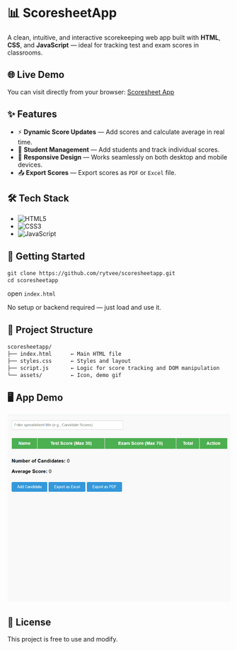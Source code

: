 # 📊 ScoresheetApp
A clean, intuitive, and interactive scorekeeping web app built with **HTML**, **CSS**, and **JavaScript** — ideal for tracking test and exam scores in classrooms.

## 🌐 Live Demo
You can visit directly from your browser:
[Scoresheet App](https://rytvee.github.io/scoresheetapp/)

## ✨ Features
- ⚡ **Dynamic Score Updates** — Add scores and calculate average in real time.
- 👥 **Student Management** — Add students and track individual scores.
- 📱 **Responsive Design** — Works seamlessly on both desktop and mobile devices.
- 📤 **Export Scores** — Export scores as `PDF` or `Excel` file.

## 🛠️ Tech Stack
- ![HTML5](https://img.shields.io/badge/HTML5-E34F26?logo=html5&logoColor=white)
- ![CSS3](https://img.shields.io/badge/CSS3-1572B6?logo=css3&logoColor=white)
- ![JavaScript](https://img.shields.io/badge/JavaScript-F7DF1E?logo=javascript&logoColor=black)

## 🚀 Getting Started

```
git clone https://github.com/rytvee/scoresheetapp.git
cd scoresheetapp
```
open `index.html`

No setup or backend required — just load and use it.

## 📂 Project Structure
```text
scoresheetapp/
├── index.html      ← Main HTML file
├── styles.css      ← Styles and layout
├── script.js       ← Logic for score tracking and DOM manipulation
└── assets/         ← Icon, demo gif
```

## 🖥️ App Demo

![App Demo](images/demo.gif) 

## 📜 License
This project is free to use and modify.
